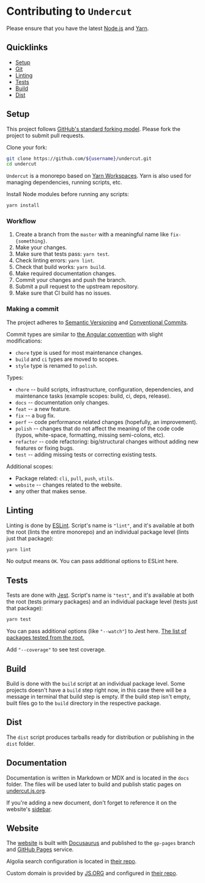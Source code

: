 # Contributing to `Undercut`

Please ensure that you have the latest [Node.js](https://nodejs.org/) and [Yarn](https://yarnpkg.com/).

## Quicklinks

- [Setup](#setup)
- [Git](#git)
- [Linting](#linting)
- [Tests](#tests)
- [Build](#build)
- [Dist](#dist)

## Setup

This project follows [GitHub's standard forking model](https://guides.github.com/activities/forking/). Please fork the project to submit pull requests.

Clone your fork:

```sh
git clone https://github.com/${username}/undercut.git
cd undercut
```

`Undercut` is a monorepo based on [Yarn Workspaces](https://yarnpkg.com/en/docs/workspaces). Yarn is also used for managing dependencies, running scripts, etc.

Install Node modules before running any scripts:

```sh
yarn install
```

### Workflow

1. Create a branch from the `master` with a meaningful name like `fix-{something}`.
2. Make your changes.
3. Make sure that tests pass: `yarn test`.
4. Check linting errors: `yarn lint`.
5. Check that build works: `yarn build`.
6. Make required documentation changes.
7. Commit your changes and push the branch.
8. Submit a pull request to the upstream repository.
9. Make sure that CI build has no issues.

### Making a commit

The project adheres to [Semantic Versioning](https://semver.org/spec/v2.0.0.html) and [Conventional Commits](https://www.conventionalcommits.org/en/v1.0.0/).

Commit types are similar to [the Angular convention](https://github.com/angular/angular/blob/22b96b9/CONTRIBUTING.md#-commit-message-guidelines) with slight modifications:

- `chore` type is used for most maintenance changes.
- `build` and `ci` types are moved to scopes.
- `style` type is renamed to `polish`.

Types:

- `chore` -- build scripts, infrastructure, configuration, dependencies, and maintenance tasks (example scopes: build, ci, deps, release).
- `docs` -- documentation only changes.
- `feat` -- a new feature.
- `fix` -- a bug fix.
- `perf` -- code performance related changes (hopefully, an improvement).
- `polish` -- changes that do not affect the meaning of the code code (typos, white-space, formatting, missing semi-colons, etc).
- `refactor` -- code refactoring: big/structural changes without adding new features or fixing bugs.
- `test` -- adding missing tests or correcting existing tests.

Additional scopes:

- Package related: `cli`, `pull`, `push`, `utils`.
- `website` -- changes related to the website.
- any other that makes sense.

## Linting

Linting is done by [ESLint](https://eslint.org). Script's name is `"lint"`, and it's available at both the root (lints the entire monorepo) and an individual package level (lints just that package):

```sh
yarn lint
```

No output means `OK`. You can pass additional options to ESLint here.

## Tests

Tests are done with [Jest](https://jestjs.io/). Script's name is `"test"`, and it's available at both the root (tests primary packages) and an individual package level (tests just that package):

```sh
yarn test
```

You can pass additional options (like `"--watch"`) to Jest here. [The list of packages tested from the root.](packages/undercut-config/jest/jest.config.root.cjs)

Add `"--coverage"` to see test coverage.

## Build

Build is done with the `build` script at an individual package level. Some projects doesn't have a `build` step right now, in this case there will be a message in terminal that build step is empty. If the build step isn't empty, built files go to the `build` directory in the respective package.

## Dist

The `dist` script produces tarballs ready for distribution or publishing in the `dist` folder.

## Documentation

Documentation is written in Markdown or MDX and is located in the `docs` folder. The files will be used later to build and publish static pages on [undercut.js.org](https://undercut.js.org).

If you're adding a new document, don't forget to reference it on the website's [sidebar](website/sidebar.js).

## Website

The [website](https://undercut.js.org) is built with [Docusaurus](https://docusaurus.io/) and published to the `gp-pages` branch and [GitHub Pages](https://pages.github.com) service.

Algolia search configuration is located in [their repo](https://github.com/algolia/docsearch-configs/blob/master/configs/the-spyke_undercut.json).

Custom domain is provided by [JS.ORG](https://js.org/) and configured in [their repo](https://github.com/js-org/js.org).
